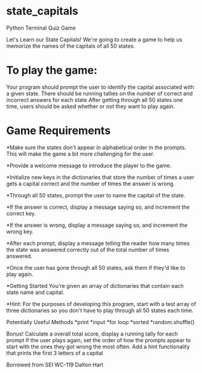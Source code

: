 # state_capitals
Python Terminal Quiz Game

Let's Learn our State Capitals!
We're going to create a game to help us memorize the names of the capitals of all 50 states.

# To play the game:

Your program should prompt the user to identify the capital associated with a given state.
There should be running tallies on the number of correct and incorrect answers for each state
After getting through all 50 states one time, users should be asked whether or not they want to play again.


# Game Requirements
*Make sure the states don't appear in alphabetical order in the prompts. This will make the game a bit more challenging for the user.

*Provide a welcome message to introduce the player to the game.

*Initialize new keys in the dictionaries that store the number of times a user gets a capital correct and the number of times the answer is wrong.

*Through all 50 states, prompt the user to name the capital of the state.

*If the answer is correct, display a message saying so, and increment the correct key.

*If the answer is wrong, display a message saying so, and increment the wrong key.

*After each prompt, display a message telling the reader how many times the state was answered correctly out of the total number of times answered.

*Once the user has gone through all 50 states, ask them if they'd like to play again.

*Getting Started
You're given an array of dictionaries that contain each state name and capital.

*Hint: For the purposes of developing this program, start with a test array of three dictionaries so you don't have to play through all 50 states each time.

Potentially Useful Methods
*print
*input
*for loop
*sorted
*random.shuffle()

Bonus!
Calculate a overall total score, display a running tally for each prompt
If the user plays again, set the order of how the prompts appear to start with the ones they got wrong the most often.
Add a hint functionality that prints the first 3 letters of a capital


Borrowed from SEI WC-119 Dalton Hart

